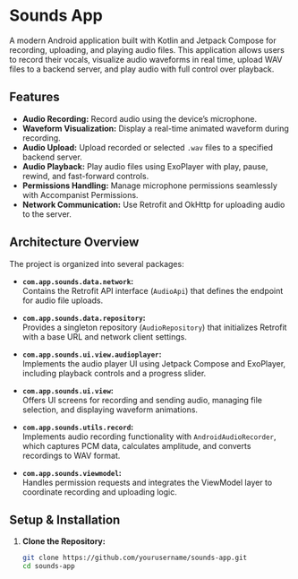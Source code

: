 # Sounds App

A modern Android application built with Kotlin and Jetpack Compose for recording, uploading, and playing audio files. This application allows users to record their vocals, visualize audio waveforms in real time, upload WAV files to a backend server, and play audio with full control over playback.

## Features

- **Audio Recording:** Record audio using the device’s microphone.
- **Waveform Visualization:** Display a real-time animated waveform during recording.
- **Audio Upload:** Upload recorded or selected `.wav` files to a specified backend server.
- **Audio Playback:** Play audio files using ExoPlayer with play, pause, rewind, and fast-forward controls.
- **Permissions Handling:** Manage microphone permissions seamlessly with Accompanist Permissions.
- **Network Communication:** Use Retrofit and OkHttp for uploading audio to the server.

## Architecture Overview

The project is organized into several packages:

- **`com.app.sounds.data.network`:**  
  Contains the Retrofit API interface (`AudioApi`) that defines the endpoint for audio file uploads.

- **`com.app.sounds.data.repository`:**  
  Provides a singleton repository (`AudioRepository`) that initializes Retrofit with a base URL and network client settings.

- **`com.app.sounds.ui.view.audioplayer`:**  
  Implements the audio player UI using Jetpack Compose and ExoPlayer, including playback controls and a progress slider.

- **`com.app.sounds.ui.view`:**  
  Offers UI screens for recording and sending audio, managing file selection, and displaying waveform animations.

- **`com.app.sounds.utils.record`:**  
  Implements audio recording functionality with `AndroidAudioRecorder`, which captures PCM data, calculates amplitude, and converts recordings to WAV format.

- **`com.app.sounds.viewmodel`:**  
  Handles permission requests and integrates the ViewModel layer to coordinate recording and uploading logic.

## Setup & Installation

1. **Clone the Repository:**

   ```bash
   git clone https://github.com/yourusername/sounds-app.git
   cd sounds-app

